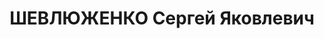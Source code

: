 ---
title: ШЕВЛЮЖЕНКО Сергей Яковлевич
description: 1911 г., 123-й стрелковый полк, командир роты. По обвинению в принадлежности
  к контрреволюционной организации расстрелян 28 ноября 1937 г. Реабилитирован 11
  марта 1957 г.
---
